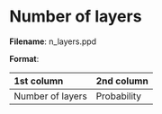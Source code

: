 # Number of layers

__Filename__: n_layers.ppd

__Format__:

|1st column|2nd column|
|:---|:---|
|Number of layers|Probability| 


